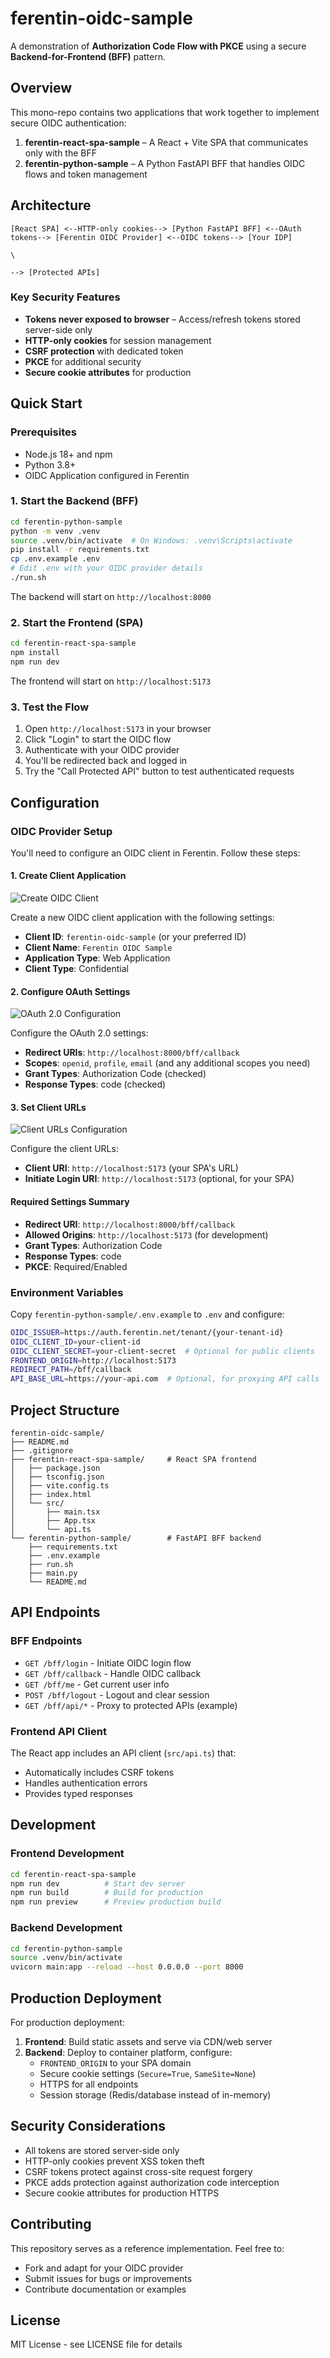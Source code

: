# ferentin-oidc-sample

A demonstration of **Authorization Code Flow with PKCE** using a secure **Backend-for-Frontend (BFF)** pattern.

## Overview

This mono-repo contains two applications that work together to implement secure OIDC authentication:

1. **ferentin-react-spa-sample** – A React + Vite SPA that communicates only with the BFF
2. **ferentin-python-sample** – A Python FastAPI BFF that handles OIDC flows and token management

## Architecture

```
[React SPA] <--HTTP-only cookies--> [Python FastAPI BFF] <--OAuth tokens--> [Ferentin OIDC Provider] <--OIDC tokens--> [Your IDP]
                                                                         \
                                                                          --> [Protected APIs]
```

### Key Security Features

- **Tokens never exposed to browser** – Access/refresh tokens stored server-side only
- **HTTP-only cookies** for session management
- **CSRF protection** with dedicated token
- **PKCE** for additional security
- **Secure cookie attributes** for production

## Quick Start

### Prerequisites

- Node.js 18+ and npm
- Python 3.8+
- OIDC Application configured in Ferentin

### 1. Start the Backend (BFF)

```bash
cd ferentin-python-sample
python -m venv .venv
source .venv/bin/activate  # On Windows: .venv\Scripts\activate
pip install -r requirements.txt
cp .env.example .env
# Edit .env with your OIDC provider details
./run.sh
```

The backend will start on `http://localhost:8000`

### 2. Start the Frontend (SPA)

```bash
cd ferentin-react-spa-sample
npm install
npm run dev
```

The frontend will start on `http://localhost:5173`

### 3. Test the Flow

1. Open `http://localhost:5173` in your browser
2. Click "Login" to start the OIDC flow
3. Authenticate with your OIDC provider
4. You'll be redirected back and logged in
5. Try the "Call Protected API" button to test authenticated requests

## Configuration

### OIDC Provider Setup

You'll need to configure an OIDC client in Ferentin. Follow these steps:

#### 1. Create Client Application

![Create OIDC Client](assets/oidc-create-client.png)

Create a new OIDC client application with the following settings:
- **Client ID**: `ferentin-oidc-sample` (or your preferred ID)
- **Client Name**: `Ferentin OIDC Sample`
- **Application Type**: Web Application
- **Client Type**: Confidential

#### 2. Configure OAuth Settings

![OAuth 2.0 Configuration](assets/oauth2-configuration.png)

Configure the OAuth 2.0 settings:
- **Redirect URIs**: `http://localhost:8000/bff/callback`
- **Scopes**: `openid`, `profile`, `email` (and any additional scopes you need)
- **Grant Types**: Authorization Code (checked)
- **Response Types**: code (checked)

#### 3. Set Client URLs

![Client URLs Configuration](assets/oidc-urls.png)

Configure the client URLs:
- **Client URI**: `http://localhost:5173` (your SPA's URL)
- **Initiate Login URI**: `http://localhost:5173` (optional, for your SPA)

#### Required Settings Summary

- **Redirect URI**: `http://localhost:8000/bff/callback`
- **Allowed Origins**: `http://localhost:5173` (for development)
- **Grant Types**: Authorization Code
- **Response Types**: code
- **PKCE**: Required/Enabled



### Environment Variables

Copy `ferentin-python-sample/.env.example` to `.env` and configure:

```bash
OIDC_ISSUER=https://auth.ferentin.net/tenant/{your-tenant-id}
OIDC_CLIENT_ID=your-client-id
OIDC_CLIENT_SECRET=your-client-secret  # Optional for public clients
FRONTEND_ORIGIN=http://localhost:5173
REDIRECT_PATH=/bff/callback
API_BASE_URL=https://your-api.com  # Optional, for proxying API calls
```

## Project Structure

```
ferentin-oidc-sample/
├── README.md
├── .gitignore
├── ferentin-react-spa-sample/     # React SPA frontend
│   ├── package.json
│   ├── tsconfig.json
│   ├── vite.config.ts
│   ├── index.html
│   └── src/
│       ├── main.tsx
│       ├── App.tsx
│       └── api.ts
└── ferentin-python-sample/        # FastAPI BFF backend
    ├── requirements.txt
    ├── .env.example
    ├── run.sh
    ├── main.py
    └── README.md
```

## API Endpoints

### BFF Endpoints

- `GET /bff/login` - Initiate OIDC login flow
- `GET /bff/callback` - Handle OIDC callback
- `GET /bff/me` - Get current user info
- `POST /bff/logout` - Logout and clear session
- `GET /bff/api/*` - Proxy to protected APIs (example)

### Frontend API Client

The React app includes an API client (`src/api.ts`) that:

- Automatically includes CSRF tokens
- Handles authentication errors
- Provides typed responses

## Development

### Frontend Development

```bash
cd ferentin-react-spa-sample
npm run dev          # Start dev server
npm run build        # Build for production
npm run preview      # Preview production build
```

### Backend Development

```bash
cd ferentin-python-sample
source .venv/bin/activate
uvicorn main:app --reload --host 0.0.0.0 --port 8000
```

## Production Deployment

For production deployment:

1. **Frontend**: Build static assets and serve via CDN/web server
2. **Backend**: Deploy to container platform, configure:
   - `FRONTEND_ORIGIN` to your SPA domain
   - Secure cookie settings (`Secure=True`, `SameSite=None`)
   - HTTPS for all endpoints
   - Session storage (Redis/database instead of in-memory)

## Security Considerations

- All tokens are stored server-side only
- HTTP-only cookies prevent XSS token theft
- CSRF tokens protect against cross-site request forgery
- PKCE adds protection against authorization code interception
- Secure cookie attributes for production HTTPS

## Contributing

This repository serves as a reference implementation. Feel free to:

- Fork and adapt for your OIDC provider
- Submit issues for bugs or improvements
- Contribute documentation or examples

## License

MIT License - see LICENSE file for details
